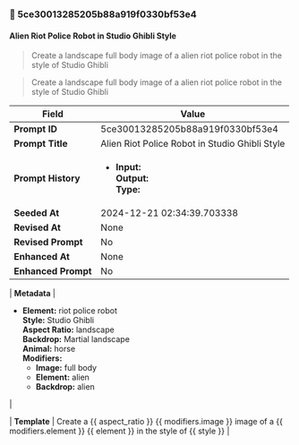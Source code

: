 

### 📜 5ce30013285205b88a919f0330bf53e4

#### Alien Riot Police Robot in Studio Ghibli Style

> Create a landscape full body image of a alien riot police robot in the style of Studio Ghibli

> Create a landscape full body image of a alien riot police robot in the style of Studio Ghibli

| Field          | Value                                                                                                                                                                      |
|----------------|----------------------------------------------------------------------------------------------------------------------------------------------------------------------------|
| **Prompt ID**  | 5ce30013285205b88a919f0330bf53e4                                                                                                                                                            |
| **Prompt Title**  | Alien Riot Police Robot in Studio Ghibli Style                                                                                                                                                            |
| **Prompt History** | <ul><li>**Input:**  <br> **Output:**  <br> **Type:** </li></ul> |
| **Seeded At** | 2024-12-21 02:34:39.703338                                                                                                                                                   |
| **Revised At** | None                                                                                                                                                   |
| **Revised Prompt** | No                                                                                                                                                                      |
| **Enhanced At** | None                                                                                                                                                  |
| **Enhanced Prompt** | No                                                                                                                                                                    |

| **Metadata**   | <ul><li>**Element:** riot police robot <br> **Style:** Studio Ghibli <br> **Aspect Ratio:** landscape <br> **Backdrop:** Martial landscape <br> **Animal:** horse <br> **Modifiers:**<ul><li>**Image:** full body</li><li>**Element:** alien</li><li>**Backdrop:** alien</li></ul></li></ul> |

| **Template**   | Create a {{ aspect_ratio }} {{ modifiers.image }} image of a {{ modifiers.element }} {{ element }} in the style of {{ style }}                                                                                                                                           |



